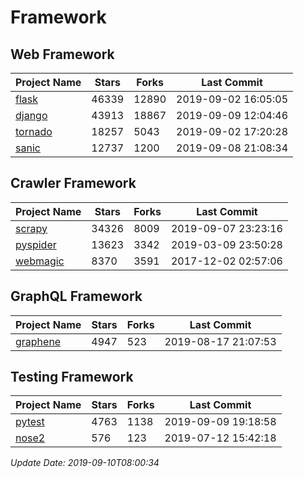 # Framework

## Web Framework

| Project Name | Stars | Forks | Last Commit |
| ------------ | ----- | ----- | ----------- |
| [flask](https://github.com/pallets/flask) | 46339 | 12890 | 2019-09-02 16:05:05 |
| [django](https://github.com/django/django) | 43913 | 18867 | 2019-09-09 12:04:46 |
| [tornado](https://github.com/tornadoweb/tornado) | 18257 | 5043 | 2019-09-02 17:20:28 |
| [sanic](https://github.com/huge-success/sanic) | 12737 | 1200 | 2019-09-08 21:08:34 |

## Crawler Framework

| Project Name | Stars | Forks | Last Commit |
| ------------ | ----- | ----- | ----------- |
| [scrapy](https://github.com/scrapy/scrapy) | 34326 | 8009 | 2019-09-07 23:23:16 |
| [pyspider](https://github.com/binux/pyspider) | 13623 | 3342 | 2019-03-09 23:50:28 |
| [webmagic](https://github.com/code4craft/webmagic) | 8370 | 3591 | 2017-12-02 02:57:06 |

## GraphQL Framework

| Project Name | Stars | Forks | Last Commit |
| ------------ | ----- | ----- | ----------- |
| [graphene](https://github.com/graphql-python/graphene) | 4947 | 523 | 2019-08-17 21:07:53 |

## Testing Framework

| Project Name | Stars | Forks | Last Commit |
| ------------ | ----- | ----- | ----------- |
| [pytest](https://github.com/pytest-dev/pytest) | 4763 | 1138 | 2019-09-09 19:18:58 |
| [nose2](https://github.com/nose-devs/nose2) | 576 | 123 | 2019-07-12 15:42:18 |

*Update Date: 2019-09-10T08:00:34*